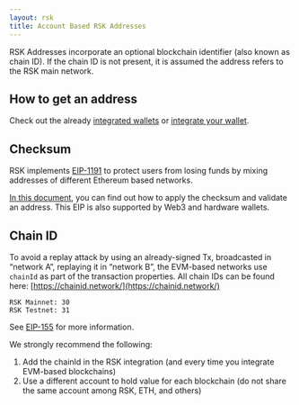 ```yaml
---
layout: rsk
title: Account Based RSK Addresses
---
```


RSK Addresses incorporate an optional blockchain identifier (also known as chain ID). If the chain ID is not present, it is assumed the address refers to the RSK main network.

## How to get an address

Check out the already [integrated wallets](/develop/apps/wallets) or [integrate your wallet](/develop/apps/integrate). 

## Checksum

RSK implements [EIP-1191](https://github.com/ethereum/EIPs/blob/master/EIPS/eip-1191.md) to protect users from losing funds by mixing addresses of different Ethereum based networks.

[In this document](https://github.com/ethereum/EIPs/blob/master/EIPS/eip-1191.md), you can find out how to apply the checksum and validate an address. This EIP is also supported by Web3 and hardware wallets.

## Chain ID

To avoid a replay attack by using an already-signed Tx, broadcasted in “network A”,  replaying it in “network B”, the EVM-based networks use `chainId` as part of the transaction properties.
All chain IDs can be found here: [https://chainid.network/](https://chainid.network/)

```
RSK Mainnet: 30
RSK Testnet: 31
```

See [EIP-155](https://github.com/ethereum/EIPs/blob/master/EIPS/eip-155.md#user-content-list-of-chain-ids) for more information.

We strongly recommend the following:

1.	Add the chainId in the RSK integration (and every time you integrate EVM-based blockchains)
2.	Use a different account to hold value for each blockchain (do not share the same account among RSK, ETH, and others)
